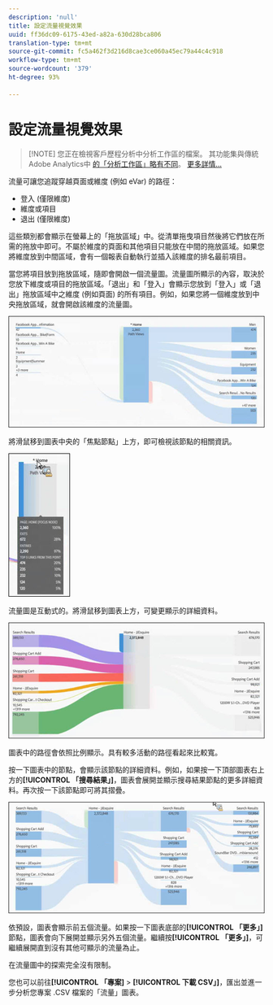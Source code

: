 ```yaml
---
description: 'null'
title: 設定流量視覺效果
uuid: ff36dc09-6175-43ed-a82a-630d28bca806
translation-type: tm+mt
source-git-commit: fc5a462f3d216d8cae3ce060a45ec79a44c4c918
workflow-type: tm+mt
source-wordcount: '379'
ht-degree: 93%

---
```



# 設定流量視覺效果

>[!NOTE] 您正在檢視客戶歷程分析中分析工作區的檔案。 其功能集與傳統Adobe Analytics中 [的「分析工作區」略有不同](https://docs.adobe.com/content/help/zh-Hant/analytics/analyze/analysis-workspace/home.html)。 [更多詳情...](/help/getting-started/cja-aa.md)

流量可讓您追蹤穿越頁面或維度 (例如 eVar) 的路徑：

* 登入 (僅限維度)
* 維度或項目
* 退出 (僅限維度)

這些類別都會顯示在螢幕上的「拖放區域」中。從清單拖曳項目然後將它們放在所需的拖放中即可。不屬於維度的頁面和其他項目只能放在中間的拖放區域。如果您將維度放到中間區域，會有一個報表自動執行並插入該維度的排名最前項目。

當您將項目放到拖放區域，隨即會開啟一個流量圖。流量圖所顯示的內容，取決於您放下維度或項目的拖放區域。「退出」和「登入」會顯示您放到「登入」或「退出」拖放區域中之維度 (例如頁面) 的所有項目。例如，如果您將一個維度放到中央拖放區域，就會開啟該維度的流量圖。

![](assets/flow.jpg)

將滑鼠移到圖表中央的「焦點節點」上方，即可檢視該節點的相關資訊。

![](assets/flow4.jpg)

流量圖是互動式的。將滑鼠移到圖表上方，可變更顯示的詳細資料。

![](assets/flow2.jpg)

圖表中的路徑會依照比例顯示。具有較多活動的路徑看起來比較寬。

按一下圖表中的節點，會顯示該節點的詳細資料。例如，如果按一下頂部圖表右上方的&#x200B;**[!UICONTROL 「搜尋結果」]**，圖表會展開並顯示搜尋結果節點的更多詳細資料。再次按一下該節點即可將其摺疊。

![](assets/flow3.jpg)

依預設，圖表會顯示前五個流量。如果按一下圖表底部的&#x200B;**[!UICONTROL 「更多」]**&#x200B;節點，圖表會向下展開並顯示另外五個流量。繼續按&#x200B;**[!UICONTROL 「更多」]**，可繼續展開直到沒有其他可顯示的流量為止。

在流量圖中的探索完全沒有限制。

您也可以前往&#x200B;**[!UICONTROL 「專案]** > **[!UICONTROL 下載 CSV」]**，匯出並進一步分析您專案 .CSV 檔案的「流量」圖表。
